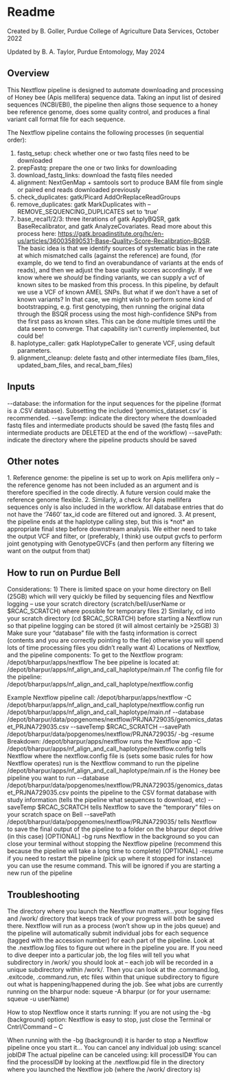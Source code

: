 <h1>Readme</h1>

Created by B. Goller, Purdue College of Agriculture Data Services, October 2022

Updated by B. A. Taylor, Purdue Entomology, May 2024

<h2>Overview</h2>
This Nextflow pipeline is designed to automate downloading and processing of Honey bee (Apis mellifera) sequence data. Taking an input list of desired sequences (NCBI/EBI), the pipeline then aligns those sequence to a honey bee reference genome, does some quality control, and produces a final variant call format file for each sequence.

The Nextflow pipeline contains the following processes (in sequential order):
1)	fastq_setup: check whether one or two fastq files need to be downloaded
2)	prepFastq: prepare the one or two links for downloading
3)	download_fastq_links: download the fastq files needed
4)	alignment: NextGenMap + samtools sort to produce BAM file from single or paired end reads downloaded previously
5)	check_duplicates: gatk/Picard AddOrReplaceReadGroups
6)	remove_duplicates: gatk MarkDuplicates with –REMOVE_SEQUENCING_DUPLICATES set to ‘true’
7)	base_recal1/2/3: three iterations of gatk ApplyBQSR, gatk BaseRecalibrator, and gatk AnalyzeCovariates. Read more about this process here: https://gatk.broadinstitute.org/hc/en-us/articles/360035890531-Base-Quality-Score-Recalibration-BQSR. The basic idea is that we identify sources of systematic bias in the rate at which mismatched calls (against the reference) are found, (for example, do we tend to find an overabundance of variants at the ends of reads), and then we adjust the base quality scores accordingly. If we know where we *should* be finding variants, we can supply a vcf of known sites to be masked from this process. In this pipeline, by default we use a VCF of known AMEL SNPs. But what if we don't have a set of known variants? In that case, we might wish to perform some kind of bootstrapping, e.g. first genotyping, then running the original data through the BSQR process using the most high-confidence SNPs from the first pass as known sites. This can be done multiple times until the data seem to converge. That capability isn't currently implemented, but could be!
8)	haplotype_caller: gatk HaplotypeCaller to generate VCF, using default parameters. 
9)	alignment_cleanup: delete fastq and other intermediate files (bam_files, updated_bam_files, and recal_bam_files)

<h2>Inputs</h2>
--database: the information for the input sequences for the pipeline (format is a .CSV database). Subsetting the included ‘genomics_dataset.csv’ is recommended.
--saveTemp: indicate the directory where the downloaded fastq files and intermediate products should be saved (the fastq files and intermediate products are DELETED at the end of the workflow)
--savePath: indicate the directory where the pipeline products should be saved

<h2>Other notes</h2>
1.	Reference genome: the pipeline is set up to work on Apis mellifera only – the reference genome has not been included as an argument and is therefore specified in the code directly. A future version could make the reference genome flexible.
2.	Similarly, a check for Apis mellifera sequences only is also included in the workflow. All database entries that do not have the ‘7460’ tax_id code are filtered out and ignored.
3.  At present, the pipeline ends at the haplotype calling step, but this is *not* an appropriate final step before downstream analysis. We either need to take the output VCF and filter, or (preferably, I think) use output gvcfs to perform joint genotyping with GenotypeGVCFs (and then perform any filtering we want on the output from that)

<h2>How to run on Purdue Bell</h2>
Considerations:
1)	There is limited space on your home directory on Bell (25GB) which will very quickly be filled by sequencing files and Nextflow logging – use your scratch directory (scratch/bell/userName or $RCAC_SCRATCH) where possible for temporary files
2)	Similarly, cd into your scratch directory (cd $RCAC_SCRATCH) before starting a Nextflow run so that pipeline logging can be stored (it will almost certainly be >25GB)
3)	Make sure your “database” file with the fastq information is correct (contents and you are correctly pointing to the file) otherwise you will spend lots of time processing files you didn’t really want
4)	Locations of Nextflow, and the pipeline components:
To get to the Nextflow program: /depot/bharpur/apps/nextflow
The bee pipeline is located at: /depot/bharpur/apps/nf_align_and_call_haplotype/main.nf
The config file for the pipeline: /depot/bharpur/apps/nf_align_and_call_haplotype/nextflow.config

Example Nextflow pipeline call:
/depot/bharpur/apps/nextflow -C /depot/bharpur/apps/nf_align_and_call_haplotype/nextflow.config run /depot/bharpur/apps/nf_align_and_call_haplotype/main.nf --database /depot/bharpur/data/popgenomes/nextflow/PRJNA729035/genomics_dataset_PRJNA729035.csv --saveTemp $RCAC_SCRATCH --savePath /depot/bharpur/data/popgenomes/nextflow/PRJNA729035/ -bg -resume
Breakdown:
/depot/bharpur/apps/nextflow runs the Nextflow app
-C /depot/bharpur/apps/nf_align_and_call_haplotype/nextflow.config tells Nextflow where the nextflow.config file is (sets some basic rules for how Nextflow operates)
run is the Nextflow command to run the pipeline
/depot/bharpur/apps/nf_align_and_call_haplotype/main.nf is the Honey bee pipeline you want to run
--database /depot/bharpur/data/popgenomes/nextflow/PRJNA729035/genomics_dataset_PRJNA729035.csv points the pipeline to the CSV format database with study information (tells the pipeline what sequences to download, etc)
--saveTemp $RCAC_SCRATCH tells Nextflow to save the “temporary” files on your scratch space on Bell
--savePath /depot/bharpur/data/popgenomes/nextflow/PRJNA729035/ tells Nextflow to save the final output of the pipeline to a folder on the bharpur depot drive (in this case)
[OPTIONAL] -bg runs Nextflow in the background so you can close your terminal without stopping the Nextflow pipeline (recommend this because the pipeline will take a long time to complete)
[OPTIONAL] -resume if you need to restart the pipeline (pick up where it stopped for instance) you can use the resume command. This will be ignored if you are starting a new run of the pipeline

<h2>Troubleshooting</h2>
The directory where you launch the Nextflow run matters…your logging files and /work/ directory that keeps track of your progress will both be saved there. Nextflow will run as a process (won’t show up in the jobs queue) and the pipeline will automatically submit individual jobs for each sequence (tagged with the accession number) for each part of the pipeline. 
Look at the .nextflow.log files to figure out where in the pipeline you are. If you need to dive deeper into a particular job, the log files will tell you what subdirectory in /work/ you should look at – each job will be recorded in a unique subdirectory within /work/. Then you can look at the .command.log, .exitcode, .command.run, etc files within that unique subdirectory to figure out what is happening/happened during the job.
See what jobs are currently running on the bharpur node: squeue -A bharpur (or for your username: squeue -u userName)

How to stop Nextflow once it starts running:
If you are not using the -bg (background) option: Nextflow is easy to stop, just close the Terminal or Cntrl/Command – C

When running with the -bg (background) it is harder to stop a Nextflow pipeline once you start it…
You can cancel any individual job using: scancel jobID#
The actual pipeline can be canceled using: kill processID#
You can find the processID# by looking at the .nextflow.pid file in the directory where you launched the Nextflow job (where the /work/ directory is)
